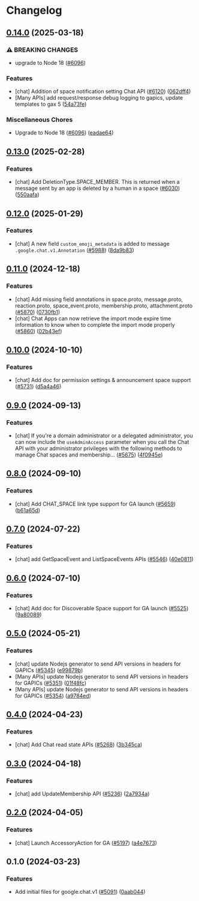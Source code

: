 # Changelog

## [0.14.0](https://github.com/googleapis/google-cloud-node/compare/chat-v0.13.0...chat-v0.14.0) (2025-03-18)


### ⚠ BREAKING CHANGES

* upgrade to Node 18 ([#6096](https://github.com/googleapis/google-cloud-node/issues/6096))

### Features

* [chat] Addition of space notification setting Chat API ([#6120](https://github.com/googleapis/google-cloud-node/issues/6120)) ([062dff4](https://github.com/googleapis/google-cloud-node/commit/062dff45982bfe20c43a4f6298043576ab52b156))
* [Many APIs] add request/response debug logging to gapics, update templates to gax 5  ([54a73fe](https://github.com/googleapis/google-cloud-node/commit/54a73fe74eab0675c006f24d5f1e4574c44d829b))


### Miscellaneous Chores

* Upgrade to Node 18 ([#6096](https://github.com/googleapis/google-cloud-node/issues/6096)) ([eadae64](https://github.com/googleapis/google-cloud-node/commit/eadae64d54e07aa2c65097ea52e65008d4e87436))

## [0.13.0](https://github.com/googleapis/google-cloud-node/compare/chat-v0.12.0...chat-v0.13.0) (2025-02-28)


### Features

* [chat] Add DeletionType.SPACE_MEMBER. This is returned when a message sent by an app is deleted by a human in a space ([#6030](https://github.com/googleapis/google-cloud-node/issues/6030)) ([550aafa](https://github.com/googleapis/google-cloud-node/commit/550aafa7c23eabaf2ecbe5c035294428290f7020))

## [0.12.0](https://github.com/googleapis/google-cloud-node/compare/chat-v0.11.0...chat-v0.12.0) (2025-01-29)


### Features

* [chat] A new field `custom_emoji_metadata` is added to message `.google.chat.v1.Annotation` ([#5988](https://github.com/googleapis/google-cloud-node/issues/5988)) ([8da9b83](https://github.com/googleapis/google-cloud-node/commit/8da9b835776d424f55b9d1c97eb8964224a50ac4))

## [0.11.0](https://github.com/googleapis/google-cloud-node/compare/chat-v0.10.0...chat-v0.11.0) (2024-12-18)


### Features

* [chat] Add missing field annotations in space.proto, message.proto, reaction.proto, space_event.proto, membership.proto, attachment.proto ([#5870](https://github.com/googleapis/google-cloud-node/issues/5870)) ([0730fb1](https://github.com/googleapis/google-cloud-node/commit/0730fb1e6bce2ddb6e0cd0c38424ca03cf740cb5))
* [chat] Chat Apps can now retrieve the import mode expire time information to know when to complete the import mode properly ([#5860](https://github.com/googleapis/google-cloud-node/issues/5860)) ([02b43ef](https://github.com/googleapis/google-cloud-node/commit/02b43ef30f6e45488dfea3bf7b4c15a5641b0755))

## [0.10.0](https://github.com/googleapis/google-cloud-node/compare/chat-v0.9.0...chat-v0.10.0) (2024-10-10)


### Features

* [chat] Add doc for permission settings & announcement space support ([#5731](https://github.com/googleapis/google-cloud-node/issues/5731)) ([d5a4a46](https://github.com/googleapis/google-cloud-node/commit/d5a4a469cfc03b75356e33e9659aa720ff6ee71d))

## [0.9.0](https://github.com/googleapis/google-cloud-node/compare/chat-v0.8.0...chat-v0.9.0) (2024-09-13)


### Features

* [chat] If you're a domain administrator or a delegated administrator, you can now include the `useAdminAccess` parameter when you call the Chat API with your administrator privileges with the following methods to manage Chat spaces and membership... ([#5675](https://github.com/googleapis/google-cloud-node/issues/5675)) ([4f0945e](https://github.com/googleapis/google-cloud-node/commit/4f0945ef49b10c71039eafc00ac7e93dd6a3ddee))

## [0.8.0](https://github.com/googleapis/google-cloud-node/compare/chat-v0.7.0...chat-v0.8.0) (2024-09-10)


### Features

* [chat] Add CHAT_SPACE link type support for GA launch ([#5659](https://github.com/googleapis/google-cloud-node/issues/5659)) ([b61a65d](https://github.com/googleapis/google-cloud-node/commit/b61a65d30dde04c2ff85d233ddbc1c79ff7a5736))

## [0.7.0](https://github.com/googleapis/google-cloud-node/compare/chat-v0.6.0...chat-v0.7.0) (2024-07-22)


### Features

* [chat] add GetSpaceEvent and ListSpaceEvents APIs ([#5546](https://github.com/googleapis/google-cloud-node/issues/5546)) ([40e0811](https://github.com/googleapis/google-cloud-node/commit/40e0811598fbf2c92eee5875b2ab2c3e2be18064))

## [0.6.0](https://github.com/googleapis/google-cloud-node/compare/chat-v0.5.0...chat-v0.6.0) (2024-07-10)


### Features

* [chat] Add doc for Discoverable Space support for GA launch ([#5525](https://github.com/googleapis/google-cloud-node/issues/5525)) ([9a80089](https://github.com/googleapis/google-cloud-node/commit/9a80089d974280420e269f24aba563f4adceb4c3))

## [0.5.0](https://github.com/googleapis/google-cloud-node/compare/chat-v0.4.0...chat-v0.5.0) (2024-05-21)


### Features

* [chat] update Nodejs generator to send API versions in headers for GAPICs ([#5345](https://github.com/googleapis/google-cloud-node/issues/5345)) ([e99879b](https://github.com/googleapis/google-cloud-node/commit/e99879b86eef7eb62f828fe4c3061a2077d714cc))
* [Many APIs] update Nodejs generator to send API versions in headers for GAPICs ([#5351](https://github.com/googleapis/google-cloud-node/issues/5351)) ([01f48fc](https://github.com/googleapis/google-cloud-node/commit/01f48fce63ec4ddf801d59ee2b8c0db9f6fb8372))
* [Many APIs] update Nodejs generator to send API versions in headers for GAPICs ([#5354](https://github.com/googleapis/google-cloud-node/issues/5354)) ([a9784ed](https://github.com/googleapis/google-cloud-node/commit/a9784ed3db6ee96d171762308bbbcd57390b6866))

## [0.4.0](https://github.com/googleapis/google-cloud-node/compare/chat-v0.3.0...chat-v0.4.0) (2024-04-23)


### Features

* [chat] Add Chat read state APIs ([#5268](https://github.com/googleapis/google-cloud-node/issues/5268)) ([3b345ca](https://github.com/googleapis/google-cloud-node/commit/3b345ca4dc99ee0e41be86eea4d3c1e8d07ac924))

## [0.3.0](https://github.com/googleapis/google-cloud-node/compare/chat-v0.2.0...chat-v0.3.0) (2024-04-18)


### Features

* [chat] add UpdateMembership API ([#5236](https://github.com/googleapis/google-cloud-node/issues/5236)) ([2a7934a](https://github.com/googleapis/google-cloud-node/commit/2a7934ab95ed017fd7ae84c96bc5dfcce501ab51))

## [0.2.0](https://github.com/googleapis/google-cloud-node/compare/chat-v0.1.0...chat-v0.2.0) (2024-04-05)


### Features

* [chat] Launch AccessoryAction for GA ([#5197](https://github.com/googleapis/google-cloud-node/issues/5197)) ([a4e7673](https://github.com/googleapis/google-cloud-node/commit/a4e7673543b979083c46ddfe4938c4170594ec4a))

## 0.1.0 (2024-03-23)


### Features

* Add initial files for google.chat.v1 ([#5091](https://github.com/googleapis/google-cloud-node/issues/5091)) ([0aab044](https://github.com/googleapis/google-cloud-node/commit/0aab0441677cb4cc037c2adc08b10f3556e9f459))

